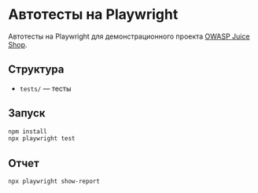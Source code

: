 # Автотесты на Playwright

Автотесты на Playwright для демонстрационного проекта [OWASP Juice Shop](https://owasp.org/www-project-juice-shop/).

## Структура

- `tests/` — тесты

## Запуск

```bash
npm install
npx playwright test
```

## Отчет
```bash
npx playwright show-report
```